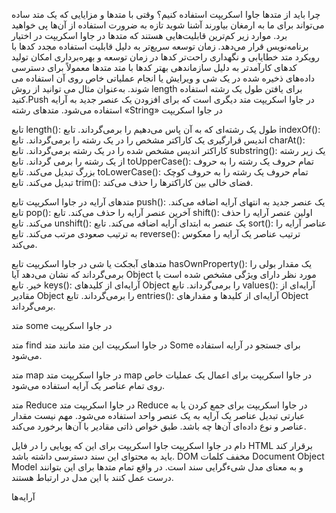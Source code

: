 چرا باید از متدها جاوا اسکریپت استفاده کنیم؟
وقتی با متد‌ها و مزایایی که یک متد ساده می‌تواند برای ما به ارمغان بیاورند آشنا شوید تازه به ضرورت استفاده از آن‌ها پی خواهید برد.  موارد زیر کم‌ترین قابلیت‌هایی هستند که متد‌ها در جاوا اسکریپت در اختیار برنامه‌نویس قرار می‌دهد.
زمان توسعه سریع‌تر به دلیل قابلیت استفاده مجدد کدها با رویکرد متد
خطایابی و نگهداری راحت‌تر کدها در زمان توسعه و بهره‌برداری
امکان تولید کدهای کارآمدتر به دلیل سازماندهی بهتر کدها با متد
متد‌ها معمولاً برای دسترسی داده‌های ذخیره شده در یک شی و ویرایش یا انجام عملیاتی خاص روی آن استفاده می شوند. به‌عنوان مثال می توانید از روش length برای یافتن طول یک رشته استفاده کنید.Push در جاوا اسکریپت متد دیگری است که برای افزودن یک عنصر جدید به آرایه استفاده می‌شود.
متدهای رشته «String» در جاوا اسکریپت

تابع length()‎: طول یک رشته‌ای که به آن پاس می‌دهیم را برمی‌گرداند.
تابع indexOf()‎: اندیس قرارگیری یک کاراکتر مشخص را در یک رشته را برمی‌گرداند.
تابع charAt()‎: کاراکتر اندیس مشخص شده را در یک رشته برمی‌گرداند.
تابع substring(‎): یک زیر رشته از یک رشته را برمی گرداند.
تابع toUpperCase()‎: تمام حروف یک رشته را به حروف بزرگ تبدیل می‌کند.
تابع toLowerCase()‎: تمام حروف یک رشته را به حروف کوچک تبدیل می‌کند.
تابع trim()‎: فضای خالی بین کاراکترها را حذف می‌کند.

متد‌های آرایه در جاوا اسکریپت
تابع push()‎: یک عنصر جدید به انتهای آرایه اضافه می‌کند.
تابع pop()‎: آخرین عنصر آرایه را حذف می‌کند.
تابع shift()‎: اولین عنصر آرایه را حذف می‌کند.
تابع unshift()‎: یک عنصر به ابتدای آرایه اضافه می‌کند.
تابع sort()‎: عناصر آرایه را به ترتیب صعودی مرتب می‌کند.
تابع reverse()‎: ترتیب عناصر یک آرایه را معکوس می‌کند.

متد‌های آبجکت یا شی در جاوا اسکریپت
تابع hasOwnProperty()‎: یک مقدار بولی را برمی‌گرداند که نشان می‌دهد آیا Object مورد نظر دارای ویژگی مشخص شده است یا خیر.
تابع keys()‎: آرایه‌ای از کلیدهای Object را برمی‌گرداند.
تابع values()‎: آرایه‌ای از مقادیر Object را برمی‌گرداند.
تابع entries()‎: آرایه‌ای از کلیدها و مقدارهای Object برمی‌گرداند.

متد‌ some در جاوا اسکریپت

متد find در جاوا اسکریپت
این متد مانند متد Some برای جستجو در آرایه استفاده می‌شود.

متد map در جاوا اسکریپت
متد map در جاوا اسکریپت برای اعمال یک عملیات خاص روی تمام عناصر یک آرایه استفاده می‌شود.

متد Reduce در جاوا اسکریپت
متد Reduce در جاوا اسکریپت برای جمع کردن یا به عبارتی تبدیل عناصر یک آرایه به یک عنصر واحد استفاده می‌شود. مهم نیست مقدار عناصر و نوع داده‌ای آن‌ها چه باشد. طبق خواص ذاتی مقادیر با آن‌ها برخورد می‌کند.

دام در جاوا اسکریپت
جاوا اسکریپت برای این که پویایی را در فایل HTML برقرار کند باید به محتوای این سند دسترسی داشته باشد. DOM مخفف کلمات  Document Object Model و به معنای مدل شیءگرایی سند است. در واقع تمام متد‌ها برای این بتوانند درست عمل کنند با این مدل در ارتباط هستند.

آرایه‌ها 
